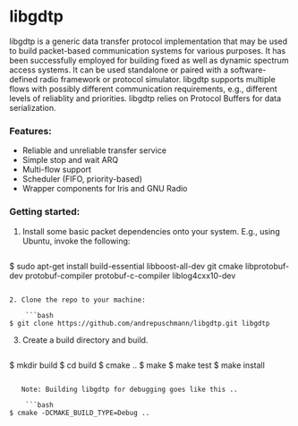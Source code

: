 # libgdtp

libgdtp is a generic data transfer protocol implementation that may be used
to build packet-based communication systems for various purposes.
It has been successfully employed for building fixed as well as dynamic spectrum 
access systems. It can be used standalone or paired with a software-defined
radio framework or protocol simulator.
libgdtp supports multiple flows with possibly different communication requirements,
e.g., different levels of reliablity and priorities.
libgdtp relies on Protocol Buffers for data serialization.


### Features:

- Reliable and unreliable transfer service
- Simple stop and wait ARQ
- Multi-flow support
- Scheduler (FIFO, priority-based)
- Wrapper components for Iris and GNU Radio


### Getting started:

1. Install some basic packet dependencies onto your system. E.g., using Ubuntu, invoke the following:

   ```bash
$ sudo apt-get install build-essential libboost-all-dev git cmake libprotobuf-dev protobuf-compiler protobuf-c-compiler liblog4cxx10-dev
```

2. Clone the repo to your machine:

    ```bash
$ git clone https://github.com/andrepuschmann/libgdtp.git libgdtp
```
3. Create a build directory and build.

    ```bash
$ mkdir build
$ cd build
$ cmake ..
$ make
$ make test
$ make install
```
   
   Note: Building libgdtp for debugging goes like this ..

    ```bash
$ cmake -DCMAKE_BUILD_TYPE=Debug ..
```
